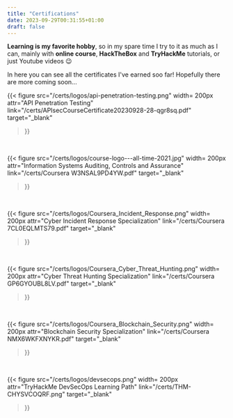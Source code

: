 ```yaml
---
title: "Certifications"
date: 2023-09-29T00:31:55+01:00
draft: false
---
```


**Learning is my favorite hobby**, so in my spare time I try to it as much as I can, mainly with **online course**, **HackTheBox** and **TryHackMe** tutorials, or just Youtube videos 😉

In here you can see all the certificates I've earned soo far! Hopefully there are more coming soon...

{{< 
    figure src="/certs/logos/api-penetration-testing.png"
    width= 200px
    attr="API Penetration Testing"
    link="/certs/APIsecCourseCertificate20230928-28-qgr8sq.pdf"
    target="_blank"
>}}

<br>

{{< 
    figure src="/certs/logos/course-logo---all-time-2021.jpg"
    width= 200px
    attr="Information Systems Auditing, Controls and Assurance"
    link="/certs/Coursera W3NSAL9PD4YW.pdf"
    target="_blank"
>}}

<br>

{{< 
    figure src="/certs/logos/Coursera_Incident_Response.png"
    width= 200px
    attr="Cyber Incident Response Specialization"
    link="/certs/Coursera 7CL0EQLMTS79.pdf"
    target="_blank"
>}}

<br>

{{< 
    figure src="/certs/logos/Coursera_Cyber_Threat_Hunting.png"
    width= 200px
    attr="Cyber Threat Hunting Specialization"
    link="/certs/Coursera GP6GYOUBL8LV.pdf"
    target="_blank"
>}}

<br>

{{< 
    figure src="/certs/logos/Coursera_Blockchain_Security.png"
    width= 200px
    attr="Blockchain Security Specialization"
    link="/certs/Coursera NMX6WKFXNYKR.pdf"
    target="_blank"
>}}

<br>

{{< 
    figure src="/certs/logos/devsecops.png"
    width= 200px
    attr="TryHackMe DevSecOps Learning Path"
    link="/certs/THM-CHYSVCOQRF.png"
    target="_blank"
>}}